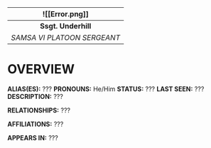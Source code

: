 
|       ![[Error.png]]        |
| :-------------------------: |
|     **Ssgt. Underhill**     |
| *SAMSA VI PLATOON SERGEANT* |

# **OVERVIEW**
**ALIAS(ES):** ???
**PRONOUNS:** He/Him
**STATUS:** ???
**LAST SEEN:** ???
**DESCRIPTION:** ???

**RELATIONSHIPS:** ???

**AFFILIATIONS:** ???

**APPEARS IN:** ???
